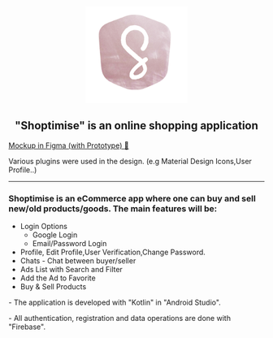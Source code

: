 <p align="center"> 
    <img src="app/src/main/res/drawable/logo.png" width="200" height="190">
</p>

<h2 align="center"> "Shoptimise" is an online shopping application </h2> 

[Mockup in Figma (with Prototype) 🔗](https://www.figma.com/file/pFNcj0Ny3H5mCRsZIZtRv3/Shoptimise?type=design&node-id=0%3A1&t=5YUintZE3MNPmJTy-1) <br>

Various plugins were used in the design. (e.g Material Design Icons,User Profile..) <br>

---

### Shoptimise is an eCommerce app where one can buy and sell new/old products/goods. The main features will be:

- Login Options 
  - Google Login
  - Email/Password Login
- Profile, Edit Profile,User Verification,Change Password.
- Chats - Chat between buyer/seller
- Ads List with Search and Filter
- Add the Ad to Favorite
- Buy & Sell Products

<p > 
    - The application is developed with "Kotlin" in "Android Studio".
</p>

<p > 
   - All authentication, registration and data operations are done with "Firebase".   
</p>

